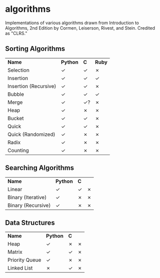# algorithms
Implementations of various algorithms drawn from Introduction to Algorithms, 2nd Edition by Cormen, Leiserson, Rivest, and Stein.
Credited as "CLRS."

## Sorting Algorithms
<table>
    <tr>
        <td><strong>Name</strong></td>
        <td><strong>Python</strong></td>
        <td><strong>C</strong></td>
        <td><strong>Ruby</strong></td>
    </tr>
    <tr>
        <td>Selection</td>
        <td>&#x2713;</td>
        <td>&#x2713;</td>
        <td>&#x2717;</td>
    </tr>
    <tr>
        <td>Insertion</td>
        <td>&#x2713;</td>
        <td>&#x2713;</td>
        <td>&#x2713;</td>
    </tr>
    <tr>
        <td>Insertion (Recursive)</td>
        <td>&#x2713;</td>
        <td>&#x2713;</td>
        <td>&#x2717;</td>
    </tr>
    <tr>
        <td>Bubble</td>
        <td>&#x2713;</td>
        <td>&#x2713;</td>
        <td>&#x2713;</td>
    </tr>
    <tr>
        <td>Merge</td>
        <td>&#x2713;</td>
        <td>&#x2713;?</td>
        <td>&#x2717;</td>
    </tr>
    <tr>
        <td>Heap</td>
        <td>&#x2713;</td>
        <td>&#x2717;</td>
        <td>&#x2717;</td>
    </tr>
    <tr>
        <td>Bucket</td>
        <td>&#x2713;</td>
        <td>&#x2713;</td>
        <td>&#x2717;</td>
    </tr>
    <tr>
        <td>Quick</td>
        <td>&#x2713;</td>
        <td>&#x2713;</td>
        <td>&#x2717;</td>
    </tr>
    <tr>
        <td>Quick (Randomized)</td>
        <td>&#x2713;</td>
        <td>&#x2717;</td>
        <td>&#x2717;</td>
    </tr>
    <tr>
        <td>Radix</td>
        <td>&#x2713;</td>
        <td>&#x2717;</td>
        <td>&#x2717;</td>
    </tr>
    <tr>
        <td>Counting</td>
        <td>&#x2713;</td>
        <td>&#x2717;</td>
        <td>&#x2717;</td>
    </tr>
</table>

## Searching Algorithms
<table>
    <tr>
        <td><strong>Name</strong></td>
        <td><strong>Python</strong></td>
        <td><strong>C</strong></td>
    </tr>
    <tr>
        <td>Linear</td>
        <td>&#x2713;</td>
        <td>&#x2713;</td>
        <td>&#x2717;</td>
    </tr>
    <tr>
        <td>Binary (Iterative)</td>
        <td>&#x2713;</td>
        <td>&#x2717;</td>
        <td>&#x2717;</td>
    </tr>
    <tr>
        <td>Binary (Recursive)</td>
        <td>&#x2713;</td>
        <td>&#x2717;</td>
        <td>&#x2717;</td>
    </tr>
</table>


## Data Structures
<table>
    <tr>
        <td><strong>Name</strong></td>
        <td><strong>Python</strong></td>
        <td><strong>C</strong></td>
    </tr>
    <tr>
        <td>Heap</td>
        <td>&#x2713;</td>
        <td>&#x2717;</td>
        <td>&#x2717;</td>
    </tr>
    <tr>
        <td>Matrix</td>
        <td>&#x2713;</td>
        <td>&#x2713;</td>
        <td>&#x2717;</td>
    </tr>
    <tr>
        <td>Priority Queue</td>
        <td>&#x2713;</td>
        <td>&#x2717;</td>
        <td>&#x2717;</td>
    </tr>
    <tr>
        <td>Linked List</td>
        <td>&#x2717;</td>
        <td>&#x2713;</td>
        <td>&#x2717;</td>
    </tr>
</table>
